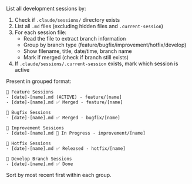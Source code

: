 List all development sessions by:

1. Check if `.claude/sessions/` directory exists
2. List all `.md` files (excluding hidden files and `.current-session`)
3. For each session file:
   - Read the file to extract branch information
   - Group by branch type (feature/bugfix/improvement/hotfix/develop)
   - Show filename, title, date/time, branch name
   - Mark if merged (check if branch still exists)
4. If `.claude/sessions/.current-session` exists, mark which session is active

Present in grouped format:
```
🚀 Feature Sessions
- [date]-[name].md (ACTIVE) - feature/[name]
- [date]-[name].md ✅ Merged - feature/[name]

🐛 Bugfix Sessions
- [date]-[name].md ✅ Merged - bugfix/[name]

🔧 Improvement Sessions
- [date]-[name].md 🔄 In Progress - improvement/[name]

🚨 Hotfix Sessions
- [date]-[name].md ✅ Released - hotfix/[name]

📝 Develop Branch Sessions
- [date]-[name].md ✅ Done
```

Sort by most recent first within each group.